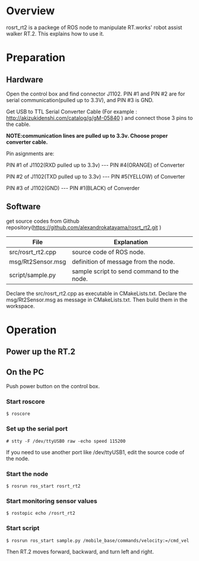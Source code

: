 # Overview

rosrt_rt2 is a packege of ROS node to manipulate RT.works' robot assist walker RT.2.
This explains how to use it.

# Preparation

## Hardware

Open the control box and find connector J1102.
PIN #1 and PIN #2 are for serial communication(pulled up to 3.3V), and PIN #3 is GND.

Get USB to TTL Serial Converter Cable
(For example : http://akizukidenshi.com/catalog/g/gM-05840 )
and connect those 3 pins to the cable.

**NOTE:communication lines are pulled up to 3.3v. Choose proper converter cable.**

Pin asignments are:

PIN #1 of J1102(RXD pulled up to 3.3v) --- PIN #4(ORANGE) of Converter

PIN #2 of J1102(TXD pulled up to 3.3v) --- PIN #5(YELLOW) of Converter

PIN #3 of J1102(GND) --- PIN #1(BLACK) of Converder

## Software

get source codes from Github repository(https://github.com/alexandrokatayama/rosrt_rt2.git )

File	|Explanation
--	|--
src/rosrt_rt2.cpp | source code of ROS node.
msg/Rt2Sensor.msg | definition of message from the node.
script/sample.py  | sample script to send command to the node.

Declare the src/rosrt_rt2.cpp as executable in CMakeLists.txt.
Declare the msg/Rt2Sensor.msg as message in CMakeLists.txt.
Then build them in the workspace.

# Operation

## Power up the RT.2

## On the PC
Push power button on the control box.

### Start roscore
	$ roscore
### Set up the serial port
```
# stty -F /dev/ttyUSB0 raw -echo speed 115200
```
If you need to use another port like /dev/ttyUSB1, edit the source code of the node.
### Start the node
```
$ rosrun ros_start rosrt_rt2
```
### Start monitoring sensor values
```
$ rostopic echo /rosrt_rt2
```
### Start script
```
$ rosrun ros_start sample.py /mobile_base/commands/velocity:=/cmd_vel
```
Then RT.2 moves forward, backward, and turn left and right.

